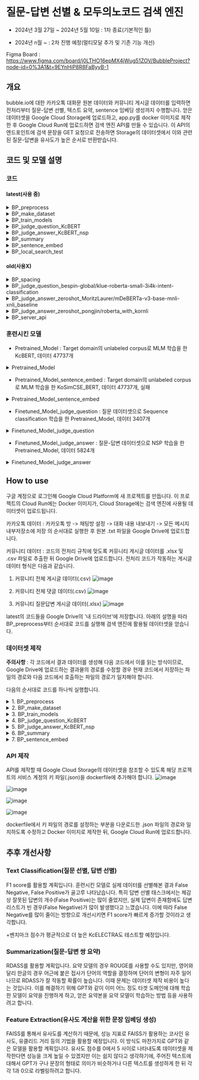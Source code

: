 # 질문-답변 선별 & 모두의노코드 검색 엔진

 - 2024년 3월 27일 ~ 2024년 5월 10일 : 1차 종료(기본적인 틀)

 - 2024년 n월 ~ : 2차 진행 예정(멀티모달 추가 및 기존 기능 개선)

Figma Board : https://www.figma.com/board/j0LTHO16epMX4jWug51ZOV/BubbleProject?node-id=0%3A1&t=9EYnHiP8R8FaByyB-1

## 개요

bubble.io에 대한 카카오톡 대화문 원본 데이터와 커뮤니티 게시글 데이터를 입력하면 전처리부터 질문-답변 선별, 텍스트 요약, sentence 임베딩 생성까지 수행합니다. 얻은 데이터셋을 Google Cloud Storage에 업로드하고, app.py를 docker 이미지로 제작한 후 Google Cloud Run에 업로드하면 검색 엔진 API를 만들 수 있습니다. 이 API의 엔드포인트에 검색 문장을 GET 요청으로 전송하면 Storage의 데이터셋에서 이와 관련된 질문-답변을 유사도가 높은 순서로 반환받습니다.

## 코드 및 모델 설명

### 코드

#### latest(사용 중)

 <details>
  <summary>BP_preprocess</summary>
  <br/>
  카카오톡 대화내용과 커뮤니티 게시글을 전처리하는 코드입니다.<br/>
  <br/>
  
   - 카카오톡 대화 원본 데이터 처리 과정
     
    1. 원본 .txt 파일에서 아래 형식의 텍스트를 다음 결과의 형태로 전처리합니다.
       > '2023년 6월 15일 오후 2:27, Kimhansav : 안녕하세요, 신입 들어왔습니다!' ---> '2023년 6월 15일 오후 2:27', 'Kimhansav', '안녕하세요, 신입 들어왔습니다!'
       이후 날짜 문자열을 비교할 수 있도록 YYYY-MM-DD의 형식으로 변형합니다.
   
    2. 한 사람이 연속적으로 메시지를 보낸 경우 이들을 하나의 메시지로 통합합니다. 문맥 보존을 간편히 하기 위해서입니다.

    3. 메시지 내용의 경우 다음 규칙에 따라 전처리를 진행합니다.
     i. \U0001F600-\U0001F64F에 해당하는 유니코드 이모티콘을 제거합니다.
     ii. 사용자를 '@이름' 의 형태로 태그한 텍스트를 제거합니다.
     iii. 메시지에 '.png', '.jpg', '삭제된 메시지입니다', '사진 읽지 않음', '동영상 읽지 않음' 을 포함하면 이를 제거합니다. 혹은 '사진','사진 n장','동영상' 만이 존재하는 행의 경우 이를 제거합니다.
     iiii. 메시지의 첫 글자가 '['라면 해당 메시지 전체를 제거합니다. 제가 사용한 데이터에서 대부분의 광고 메시지가 이 형식을 따름을 확인했습니다.
     iiiii. 줄바꿈 문자 '\n'을 제거합니다.
  
   - 커뮤니티 게시글 데이터(질문답변 게시글, 전체 게시글, 전체 댓글) 처리 과정

    1. 질문답변 게시글 데이터에서 원본 질문글로 이동할 수 있게 하기 위해 Slug를 변형한 링크를 추가합니다.
   
    2. _x1008_와 같은 기호를 자동으로 제거하기 위해 전체 게시글 데이터와 전체 댓글 데이터를 cp949 형식으로 읽은 뒤 다시 utf-8 형식으로 읽습니다.

    3. 게시글 작성 일자를 카카오톡 텍스트 생성 일자와 비교할 수 있도록 YYYY-MM-DD의 형식으로 변형합니다.
   
    4. 글 내용의 경우 다음 규칙에 따라 전처리를 진행합니다.
     i. '[ul]', '[ol]'과 같은 태그가 많아 []에 둘러싸인 텍스트를 set()에 입력한 후 태그 종류를 조사합니다. [] 안에 중요한 정보가 들어있는 경우도 있기 때문에 직접 제거할 태그를 선별했습니다.
     ii. 줄바꿈 문자, url 형식, 이미지 형식 텍스트를 제거합니다.
     iii. \U0001F600-\U0001F64F에 해당하는 유니코드 이모티콘을 제거합니다.
</details>

<details>
  <summary>BP_make_dataset</summary>
  <br/>
  모델 학습을 위한 데이터셋을 제작하는 코드입니다. Pretraining을 위한 데이터셋, Finetuning을 위한 데이터셋이 있습니다.<br/>
  <br/>

   - Pretraining Dataset

    1. Kss를 활용해서 데이터프레임의 각 열에 대해 해당 열에 소속된 텍스트들을 문장 단위로 분리하는 함수를 제작했습니다.
    2. 카카오톡 대화문 데이터, 커뮤니티 질문답변 게시글 데이터, 커뮤니티 전체 게시글 데이터, 커뮤니티 전체 댓글 데이터를 함수로 처리한 뒤 결과들을 모두 합칩니다.

   - Finetuning Dataset(질문 선별 작업)

    
    
   - Finetuning Dataset(답변 선별 작업)

    
</details>

<details>
  <summary>BP_train_models</summary>
  <br/>
  MLM, NSP, Text classification으로 모델들을 학습시키는 코드입니다.<br/>

</details>

<details>
  <summary>BP_judge_question_KcBERT</summary>
  <br/>
  파인튜닝한 모델로 카카오톡 텍스트 중 질문에 해당하는 텍스트를 선별하는 코드입니다.<br/>

</details>

<details>
  <summary>BP_judge_answer_KcBERT_nsp</summary>
  <br/>
  파인튜닝한 모델로 카카오톡 비질문 텍스트를 질문 텍스트에 소속시키는 코드입니다.<br/>

</details>

<details>
  <summary>BP_summary</summary>
  <br/>
  카카오톡 대화내용 + 커뮤니티 질문-답변 쌍의 질문 요약본, 답변 요약을 생성하는 코드입니다.<br/>

</details>

<details>
  <summary>BP_sentence_embed</summary>
  <br/>
  질문-답변 쌍들의 임베딩 벡터를 생성하는 코드입니다.<br/>

</details>

<details>
  <summary>BP_local_search_test</summary>
  <br/>
  로컬에서 실행하는 유사도 검색 코드입니다.<br/>

</details>

#### old(사용X)

<details>
  <summary>BP_spacing</summary>
  <br/>
  정확도 상승을 목표로 PyKoSpacing으로 띄어쓰기를 실행하는 코드입니다.<br/>

</details>

<details>
  <summary>BP_judge_question_bespin-global/klue-roberta-small-3i4k-intent-classification</summary>
  <br/>
  한글 기반인 3i4k 데이터셋으로 파인튜닝된 의도 분류 모델로 카카오톡 대화내용 중 질문을 선별하는 코드입니다.<br/>

</details>

<details>
  <summary>BP_judge_answer_zeroshot_MoritzLaurer/mDeBERTa-v3-base-mnli-xnli_baseline</summary>
  <br/>
  영어 기반 모델로 zero-shot text classification을 수행하는 모델을 이용해 질문에 대한 답변을 선별하는 코드입니다.<br/>

</details>

<details>
  <summary>BP_judge_answer_zeroshot_pongjin/roberta_with_kornli</summary>
  <br/>
  한글 기반 모델로 zero-shot text classification을 수행하는 모델을 이용해 질문에 대한 답변을 선별하는 코드입니다.<br/>

</details>

<details>
  <summary>BP_server_api</summary>
  <br/>
  Flask 사용한 서버 코드입니다.<br/>

</details>

### 훈련시킨 모델

 - Pretrained_Model : Target domain의 unlabeled corpus로 MLM 학습을 한 KcBERT, 데이터 47737개

 <details>
  <summary>Pretrained_Model</summary>
  <br/>
  Target domain의 unlabeled corpus로 MLM 학습을 한 KcBERT, 데이터 47737개
  <br/>

 </details>

 - Pretrained_Model_sentence_embed : Target domain의 unlabeled corpus로 MLM 학습을 한 KoSimCSE_BERT, 데이터 47737개, 실패

 <details>
  <summary>Pretrained_Model_sentence_embed</summary>
  <br/>
  Target domain의 unlabeled corpus로 MLM 학습을 한 KoSimCSE_BERT, 데이터 47737개, 실패
  <br/>

 </details>

 - Finetuned_Model_judge_question : 질문 데이터셋으로 Sequence classification 학습을 한 Pretrained_Model, 데이터 3407개

 <details>
  <summary>Finetuned_Model_judge_question</summary>
  <br/>
  질문 데이터셋으로 Sequence classification 학습을 한 Pretrained_Model, 데이터 3407개
  <br/>
  Accuracy : 0.8914956011730205
  <br/>
  Precision : 0.8888034355835807
  <br/>
  Recall : 0.8914956011730205
  <br/>
  F1 : 0.8877895685755146

 </details>

 - Finetuned_Model_judge_answer : 질문-답변 데이터셋으로 NSP 학습을 한 Pretrained_Model, 데이터 5824개

 <details>
  <summary>Finetuned_Model_judge_answer</summary>
  <br/>
  질문-답변 데이터셋으로 NSP 학습을 한 Pretrained_Model, 데이터 5824개
  <br/>
  Accuracy : 0.8833619210977701
  <br/>
  Precision : 0.8600155933260565
  <br/>
  Recall : 0.8833619210977701
  <br/>
  F1 : 0.8641397865894188

 </details>

## How to use
 
구글 계정으로 로그인해 Google Cloud Platform에 새 프로젝트를 만듭니다. 이 프로젝트의 Cloud Run에는 Docker 이미지가, Cloud Storage에는 검색 엔진에 사용될 데이터셋이 업로드됩니다.

카카오톡 데이터 : 카카오톡 방 -> 채팅방 설정 -> 대화 내용 내보내기 -> 모든 메시지 내부저장소에 저장 의 순서대로 실행한 후 원본 .txt 파일을 Google Drive에 업로드합니다.

커뮤니티 데이터 : 코드의 전처리 규칙에 맞도록 커뮤니티 게시글 데이터를 .xlsx 및 .csv 파일로 추출한 뒤 Google Drive에 업로드합니다. 전처리 코드가 작동하는 게시글 데이터 형식은 다음과 같습니다.
  
 1. 커뮤니티 전체 게시글 데이터(.csv)
  ![image](https://github.com/Kimhansav/everynocode_search_engine/assets/134425555/34da45fe-62cb-4644-843f-83b9692c35f2)
  
 2. 커뮤니티 전체 댓글 데이터(.csv)
  ![image](https://github.com/Kimhansav/everynocode_search_engine/assets/134425555/dea07a32-0d58-4570-ae4b-049ebb72da22)

 3. 커뮤니티 질문답변 게시글 데이터(.xlsx)
  ![image](https://github.com/Kimhansav/everynocode_search_engine/assets/134425555/ddad5e1a-0b2b-40e6-93c4-e6afcff5ae38)

latest의 코드들을 Google Drive의 '내 드라이브'에 저장합니다. 아래의 설명을 따라 BP_preprocess부터 순서대로 코드를 실행해 검색 엔진에 활용될 데이터셋을 얻습니다. 

### 데이터셋 제작

**주의사항** : 각 코드에서 결과 데이터를 생성해 다음 코드에서 이를 읽는 방식이므로, Google Drive에 업로드하는 결과물의 경로를 수정할 경우 현재 코드에서 저장하는 파일의 경로와 다음 코드에서 호출하는 파일의 경로가 일치해야 합니다.

다음의 순서대로 코드를 하나씩 실행합니다.

<details>
  <summary>1. BP_preprocess</summary>
 
  파일을 호출하는 코드 블록에서 Google Drive에 업로드한 카카오톡 원본과 커뮤니티 게시글 원본의 이름을 변수로 설정해야 합니다. 예시는 다음과 같습니다.

  ```python
  drive.mount('/content/drive')
  file_path = '/content/drive/My Drive/KakaoTalkChats-1.txt'
  ```
  ```python
  qna_path = '/content/drive/My Drive/community_qna.xlsx' #커뮤니티 질문답변 게시글 데이터
  all_contents_path = '/content/drive/My Drive/community_all_contents.csv' #커뮤니티 전체 게시글 데이터
  all_comments_path = '/content/drive/My Drive/community_all_comments.csv' #커뮤니티 전체 댓글 데이터
  ```
  
  결과물 저장 경로를 설정합니다. 예시는 다음과 같습니다.
  
  ```python
  #.xlsx 파일로 카카오톡 전처리 결과를 google drive에 저장
  talk_save_path = '/content/drive/My Drive/talk_preprocess_result_short.xlsx'
  df.to_excel(talk_save_path)
  ```
  ```python
  #전처리된 세 커뮤니티 데이터 파일을 google drive에 저장
  df_qna.to_excel('/content/drive/My Drive/community_qna_preprocessed.xlsx')
  df_all_contents.to_csv('/content/drive/My Drive/community_all_contents_preprocessed.csv')
  df_all_comments.to_csv('/content/drive/My Drive/community_all_comments_preprocessed.csv')
  ```
  
  이후 GPU를 사용할 필요 없이 CPU로 전체 코드를 실행합니다.

  Google Drive에 업로드된 커뮤니티 데이터 전처리 결과 파일 세 개를 다운로드합니다. 간혹 이미지 인코딩 텍스트가 너무 길어 여러 셀로 나누어진 경우가 존재합니다. 전처리 함수는 데이터프레임의 셀 단위로 작동하기에 이를 처리하지 못하며, 직접 제거해주어야 합니다.
  이미지 인코딩 텍스트를 제거한 뒤 세 파일 모두 .xlsx 형식으로 다시 Google Drive에 업로드합니다.
</details>

<details>
  <summary>2. BP_make_dataset</summary>

  Google Drive에 업로드한 전처리 결과 파일을 호출합니다. 
  직접 레이블링한 데이터셋을 업로드해야 합니다. 질문 데이터셋은 질문 선별 모델이, 질문답변 데이터셋은 답변 선별 모델이 학습할 예정입니다. 예시는 다음과 같습니다.
  ```python
  #직접 제작한 카카오톡 질문 데이터셋 로드
  talk_question_finetune_path = '/content/drive/My Drive/talk_finetune_question_dataset.xlsx'
  #직접 제작한 카카오톡 질문답변 데이터셋 로드
  talk_finetune_path = '/content/drive/My Drive/talk_finetune_dataset.xlsx'
  ```
  GPU를 사용할 필요 없이 CPU로 전체 코드를 실행합니다.
</details>

<details>
  <summary>3. BP_train_models</summary>
 
  Huggingface에서 모델을 불러와 직접 제작한 학습 데이터셋으로 학습시킵니다.
  런타임 유형을 GPU로 변경한 후 전체 코드를 실행합니다.
</details>

<details>
  <summary>4. BP_judge_question_KcBERT</summary>
 
  학습시킨 모델을 통해 카카오톡 데이터에서 텍스트 분류를 진행합니다.
  런타임 유형을 GPU로 변경한 후 전체 코드를 실행합니다.
</details>

<details>
  <summary>5. BP_judge_answer_KcBERT_nsp</summary>
 
  학습시킨 모델을 통해 카카오톡 데이터에서 텍스트 분류를 진행합니다.
  런타임 유형을 GPU로 변경한 후 전체 코드를 실행합니다.
</details>

<details>
  <summary>6. BP_summary</summary>
 
  질문-답변 선별 결과 데이터와 커뮤니티 질문답변 게시글 데이터를 결합한 뒤 각 질문-답변 쌍에 질문 요약, 답변 요약을 생성 후 추가합니다.
  런타임 유형을 GPU로 변경한 후 전체 코드를 실행합니다.
</details>

<details>
  <summary>7. BP_sentence_embed</summary>
 
  질문 요약, 답변 요약 생성 결과 데이터에서 각 질문-답변 쌍의 질문 원본과 답변 원본을 일정 비율로 반영해 임베딩을 생성합니다.
  런타임 유형을 GPU로 변경한 후 전체 코드를 실행합니다.
</details>


### API 제작

API를 제작할 때 Google Cloud Storage의 데이터셋을 참조할 수 있도록 해당 프로젝트의 서비스 계정의 키 파일(.json)을 dockerfile에 추가해야 합니다.
![image](https://github.com/Kimhansav/everynocode_search_engine/assets/134425555/13ef9a71-1391-406e-98a3-bf29d66e75df)

![image](https://github.com/Kimhansav/everynocode_search_engine/assets/134425555/ed016edf-e1c2-430e-ab7e-02b1c31212cd)

![image](https://github.com/Kimhansav/everynocode_search_engine/assets/134425555/f7f9a58d-1652-4990-b73e-d99f04387d98)

![image](https://github.com/Kimhansav/everynocode_search_engine/assets/134425555/663fe13b-0d51-4d08-bac6-6db39857bbe8)

dockerfile에서 키 파일의 경로를 설정하는 부분을 다운로드한 .json 파일의 경로와 일치하도록 수정하고 Docker 이미지로 제작한 뒤, Google Cloud Run에 업로드합니다. 

## 추후 개선사항

### Text Classification(질문 선별, 답변 선별)

F1 score를 활용할 계획입니다. 훈련시킨 모델로 실제 데이터를 선별해본 결과 False Negative, False Positive가 골고루 나타났습니다.
특히 답변 선별 태스크에서는 체감상 잘못된 답변의 개수(False Positive)는 많이 줄었지만, 
실제 답변이 존재함에도 답변 리스트가 빈 경우(False Negative)가 많이 발생했다고 느꼈습니다. 이에 따라 False Negative를 많이 줄이는 방향으로 개선시키면 F1 score가 빠르게 증가할 것이라고 생각합니다.

+벤치마크 점수가 평균적으로 더 높은 KcELECTRA도 테스트할 예정입니다.

### Summarization(질문-답변 쌍 요약)

RDASS를 활용할 계획입니다. 요약 모델의 경우 ROUGE를 사용할 수도 있지만, 영어와 달리 한글의 경우 어근에 붙은 접사가 단어의 역할을 결정하며 단어의 변형이 자주 일어나므로 RDASS가 잘 작동할 확률이 높습니다.
이때 문제는 데이터셋 제작 비용이 높다는 것입니다. 이를 해결하기 위해 GPT와 같이 이미 어느 정도 타겟 도메인에 대해 학습한 모델이 요약을 진행하게 하고, 얻은 요약본을 요약 모델이 학습하는 방법 등을 사용하려고 합니다.

### Feature Extraction(유사도 계산을 위한 문장 임베딩 생성)

FAISS를 통해서 유사도를 계산하기 때문에, 성능 지표로 FAISS가 활용하는 코사인 유사도, 유클리드 거리 등의 기법을 활용할 예정입니다.
이 방식도 마찬가지로 GPT와 같은 모델을 활용할 계획입니다. 유사도 점수를 0에서 5 사이로 나타내도록 데이터셋을 제작한다면 성능을 크게 높일 수 있겠지만 이는 쉽지 않다고 생각하기에, 
주어진 텍스트에 대해서 GPT가 구나 문장의 형태로 의미가 비슷하거나 다른 텍스트를 생성하게 한 뒤 각각 1과 0으로 라벨링하려고 합니다.
